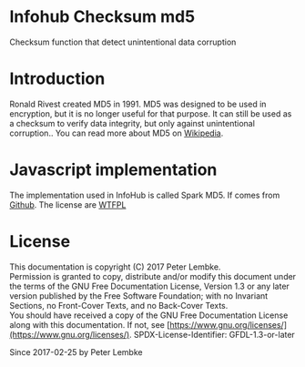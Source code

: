 # Infohub Checksum md5

Checksum function that detect unintentional data corruption

# Introduction

Ronald Rivest created MD5 in 1991. MD5 was designed to be used in encryption, but it is no longer useful for that
purpose. It can still be used as a checksum to verify data integrity, but only against unintentional corruption.. You
can read more about MD5 on <a href="https://en.wikipedia.org/wiki/MD5" target="_blank">Wikipedia</a>.

# Javascript implementation

The implementation used in InfoHub is called Spark MD5. If comes
from <a href="https://github.com/satazor/js-spark-md5" target="_blank">Github</a>. The license
are <a href="https://github.com/satazor/js-spark-md5/blob/master/LICENSE" target="_blank">WTFPL</a>

# License

This documentation is copyright (C) 2017 Peter Lembke.  
Permission is granted to copy, distribute and/or modify this document under the terms of the GNU Free Documentation
License, Version 1.3 or any later version published by the Free Software Foundation; with no Invariant Sections, no
Front-Cover Texts, and no Back-Cover Texts.  
You should have received a copy of the GNU Free Documentation License along with this documentation. If not,
see [https://www.gnu.org/licenses/](https://www.gnu.org/licenses/). SPDX-License-Identifier: GFDL-1.3-or-later

Since 2017-02-25 by Peter Lembke  
